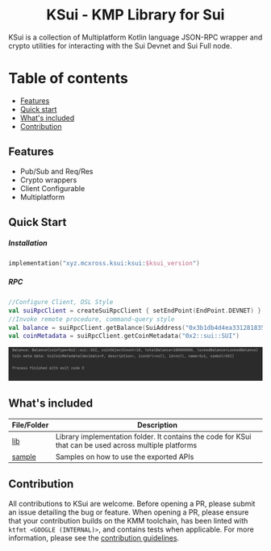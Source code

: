 <h1 align="center">KSui - KMP Library for Sui</h1>

KSui is a collection of Multiplatform Kotlin language JSON-RPC wrapper and crypto utilities for interacting with the Sui Devnet and Sui Full node.

# Table of contents
- [Features](#features)
- [Quick start](#quick-start)
- [What's included](#whats-included)
- [Contribution](#contribution)

## Features

- Pub/Sub and Req/Res
- Crypto wrappers
- Client Configurable
- Multiplatform

## Quick Start

##### Installation

```kotlin
implementation("xyz.mcxross.ksui:ksui:$ksui_version")
```

##### RPC
```kotlin
//Configure Client, DSL Style
val suiRpcClient = createSuiRpcClient { setEndPoint(EndPoint.DEVNET) }
//Invoke remote procedure, command-query style
val balance = suiRpcClient.getBalance(SuiAddress("0x3b1db4d4ea331281835e2b450312f82fc4ab880a"))
val coinMetadata = suiRpcClient.getCoinMetadata("0x2::sui::SUI")
```

<img src="asset/print.png" alt="KSui output" />

## What's included
| File/Folder      | Description                                                                                             |
|------------------|---------------------------------------------------------------------------------------------------------|
| [lib](lib)       | Library implementation folder. It contains the code for KSui that can be used across multiple platforms |
| [sample](sample) | Samples on how to use the exported APIs                                                                 |

## Contribution

All contributions to KSui are welcome. Before opening a PR, please submit an issue detailing the bug or feature. When opening a PR, please ensure that your contribution builds on the KMM toolchain, has been linted with `ktfmt <GOOGLE (INTERNAL)>`, and contains tests when applicable. For more information, please see the [contribution guidelines](CONTRIBUTING.md).